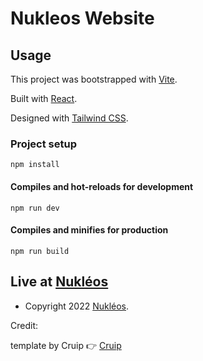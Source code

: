# Nukleos Website


## Usage

This project was bootstrapped with [Vite](https://vitejs.dev/).  

Built with [React](https://fr.reactjs.org/).  

Designed with [Tailwind CSS](https://tailwindcss.com/).  


### Project setup
```
npm install
```

#### Compiles and hot-reloads for development
```
npm run dev
```

#### Compiles and minifies for production
```
npm run build
```

## Live at [Nukléos](https://nukléos.fr/)

- Copyright 2022 [Nukléos](https://nukléos.fr/).  
  

  


Credit:  


template by Cruip 👉️ [Cruip](https://cruip.com/)
